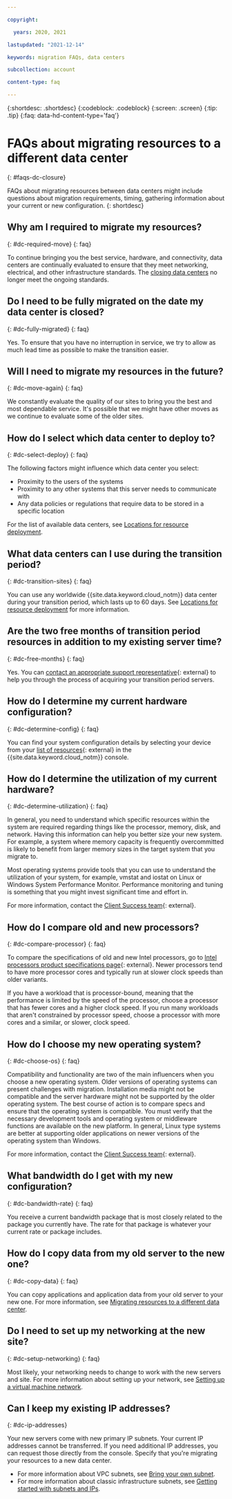 ```yaml
---

copyright:

  years: 2020, 2021

lastupdated: "2021-12-14"

keywords: migration FAQs, data centers

subcollection: account

content-type: faq

---
```


{:shortdesc: .shortdesc}
{:codeblock: .codeblock}
{:screen: .screen}
{:tip: .tip}
{:faq: data-hd-content-type='faq'}

#  FAQs about migrating resources to a different data center
{: #faqs-dc-closure}

FAQs about migrating resources between data centers might include questions about migration requirements, timing, gathering information about your current or new configuration.
{: shortdesc}

##  Why am I required to migrate my resources?
{: #dc-required-move}
{: faq}

To continue bringing you the best service, hardware, and connectivity, data centers are continually evaluated to ensure that they meet networking, electrical, and other infrastructure standards. The [closing data centers](/docs/get-support?topic=get-support-dc-closure) no longer meet the ongoing standards.


## Do I need to be fully migrated on the date my data center is closed?
{: #dc-fully-migrated}
{: faq}

Yes. To ensure that you have no interruption in service, we try to allow as much lead time as possible to make the transition easier. 


## Will I need to migrate my resources in the future?
{: #dc-move-again}
{: faq}

We constantly evaluate the quality of our sites to bring you the best and most dependable service. It's possible that we might have other moves as we continue to evaluate some of the older sites.


## How do I select which data center to deploy to?
{: #dc-select-deploy}
{: faq}

The following factors might influence which data center you select:
* Proximity to the users of the systems
* Proximity to any other systems that this server needs to communicate with
* Any data policies or regulations that require data to be stored in a specific location

For the list of available data centers, see [Locations for resource deployment](/docs/overview?topic=overview-locations).


## What data centers can I use during the transition period?
{: #dc-transition-sites}
{: faq}

You can use any worldwide {{site.data.keyword.cloud_notm}} data center during your transition period, which lasts up to 60 days. See [Locations for resource deployment](/docs/overview?topic=overview-locations) for more information.


## Are the two free months of transition period resources in addition to my existing server time?
{: #dc-free-months}
{: faq}

Yes. You can [contact an appropriate support representative](https://www.ibm.com/cloud/data-centers?contactmodule=undefined){: external} to help you through the process of acquiring your transition period servers.


## How do I determine my current hardware configuration?
{: #dc-determine-config}
{: faq}

You can find your system configuration details by selecting your device from your [list of resources](https://cloud.ibm.com/resources){: external} in the {{site.data.keyword.cloud_notm}} console. 

## How do I determine the utilization of my current hardware?
{: #dc-determine-utilization} 
{: faq}

In general, you need to understand which specific resources within the system are required regarding things like the processor, memory, disk, and network. Having this information can help you better size your new system. For example, a system where memory capacity is frequently overcommitted is likely to benefit from larger memory sizes in the target system that you migrate to.

Most operating systems provide tools that you can use to understand the utilization of your system, for example, vmstat and iostat on Linux or Windows System Performance Monitor. Performance monitoring and tuning is something that you might invest significant time and effort in. 

For more information, contact the [Client Success team](https://www.ibm.com/cloud/data-centers/?focusArea=WCP%20-%20Pooled%20CSM&contactmodule){: external}.


## How do I compare old and new processors?
{: #dc-compare-processor}
{: faq}

To compare the specifications of old and new Intel processors, go to [Intel processors product specifications page](https://ark.intel.com/content/www/us/en/ark.html#@Processors){: external}. Newer processors tend to have more processor cores and typically run at slower clock speeds than older variants. 

If you have a workload that is processor-bound, meaning that the performance is limited by the speed of the processor, choose a processor that has fewer cores and a higher clock speed. If you run many workloads that aren't constrained by processor speed, choose a processor with more cores and a similar, or slower, clock speed.


## How do I choose my new operating system?
{: #dc-choose-os}
{: faq}

Compatibility and functionality are two of the main influencers when you choose a new operating system. Older versions of operating systems can present challenges with migration. Installation media might not be compatible and the server hardware might not be supported by the older operating system. The best course of action is to compare specs and ensure that the operating system is compatible. You must verify that the necessary development tools and operating system or middleware functions are available on the new platform. In general, Linux type systems are better at supporting older applications on newer versions of the operating system than Windows.

For more information, contact the [Client Success team](https://www.ibm.com/cloud/data-centers/?focusArea=WCP%20-%20Pooled%20CSM&contactmodule){: external}.


## What bandwidth do I get with my new configuration?
{: #dc-bandwidth-rate}
{: faq}

You receive a current bandwidth package that is most closely related to the package you currently have. The rate for that package is whatever your current rate or package includes.


## How do I copy data from my old server to the new one?
{: #dc-copy-data}
{: faq}

You can copy applications and application data from your old server to your new one. For more information, see [Migrating resources to a different data center](/docs/account?topic=account-migrate-data-center).


## Do I need to set up my networking at the new site?
{: #dc-setup-networking}
{: faq}

Most likely, your networking needs to change to work with the new servers and site. For more information about setting up your network, see [Setting up a virtual machine network](/docs/virtualization?topic=virtualization-setting-up-a-virtual-machine-network).


## Can I keep my existing IP addresses?
{: #dc-ip-addresses}

Your new servers come with new primary IP subnets. Your current IP addresses cannot be transferred. If you need additional IP addresses, you can request those directly from the console. Specify that you're migrating your resources to a new data center.

* For more information about VPC subnets, see [Bring your own subnet](/docs/vpc?topic=vpc-configuring-address-prefixes). 
* For more information about classic infrastructure subnets, see [Getting started with subnets and IPs](/docs/subnets?topic=subnets-getting-started). 
